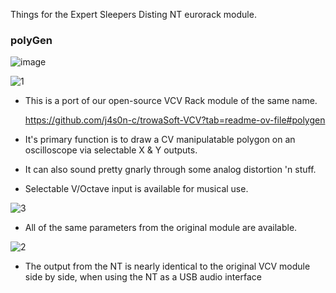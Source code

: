 Things for the Expert Sleepers Disting NT eurorack module.

### polyGen
![image](https://github.com/user-attachments/assets/e90ea48e-3107-42de-8456-c7245b694b2e)

![1](https://github.com/user-attachments/assets/2b520cbd-19e5-4021-9c27-94c7ac8ce4dd)

- This is a port of our open-source VCV Rack module of the same name.

  https://github.com/j4s0n-c/trowaSoft-VCV?tab=readme-ov-file#polygen
- It's primary function is to draw a CV manipulatable polygon on an oscilloscope via selectable X & Y outputs.
- It can also sound pretty gnarly through some analog distortion 'n stuff.
- Selectable V/Octave input is available for musical use.

![3](https://github.com/user-attachments/assets/af2addc7-3f7a-45f8-b12b-d33ed953aa36)

- All of the same parameters from the original module are available.

![2](https://github.com/user-attachments/assets/e34d465a-7cae-48ee-907a-ec80cc8cdb59)

- The output from the NT is nearly identical to the original VCV module side by side, when using the NT as a USB audio interface
